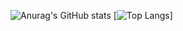 ![Anurag's GitHub stats](https://github-readme-stats.vercel.app/api?username=otinu&show_icons=true&theme=solarized-light)  [![Top Langs](https://github-readme-stats.vercel.app/api/top-langs/?username=otinu&layout=compact&theme=solarized-light)]
